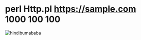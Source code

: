 # perl Http.pl https://sample.com 1000 100 100
![hindibumababa](https://github.com/ThPYasuo/HTTP-PL/assets/140517921/a2ef6110-521d-4ce8-879d-cde06348a738)

